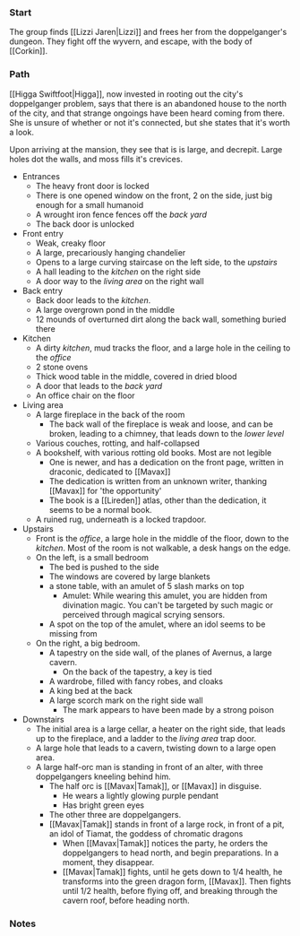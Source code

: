 ### Start
The group finds [[Lizzi Jaren|Lizzi]] and frees her from the doppelganger's dungeon. They fight off the wyvern, and escape, with the body of [[Corkin]]. 
### Path
[[Higga Swiftfoot|Higga]], now invested in rooting out the city's doppelganger problem, says that there is an abandoned house to the north of the city, and that strange ongoings have been heard coming from there. She is unsure of whether or not it's connected, but she states that it's worth a look.

Upon arriving at the mansion, they see that is is large, and decrepit. Large holes dot the walls, and moss fills it's crevices.
- Entrances
	- The heavy front door is locked
	- There is one opened window on the front, 2 on the side, just big enough for a small humanoid
	- A wrought iron fence fences off the *back yard*
	- The back door is unlocked
- Front entry
	- Weak, creaky floor
	- A large, precariously hanging chandelier
	- Opens to a large curving staircase on the left side, to the *upstairs*
	- A hall leading to the *kitchen* on the right side
	- A door way to the *living area* on the right wall
- Back entry
	- Back door leads to the *kitchen*.
	- A large overgrown pond in the middle
	- 12 mounds of overturned dirt along the back wall, something buried there
- Kitchen
	- A dirty *kitchen*, mud tracks the floor, and a large hole in the ceiling to the *office*
	- 2 stone ovens
	- Thick wood table in the middle, covered in dried blood
	- A door that leads to the *back yard*
	- An office chair on the floor
- Living area
	- A large fireplace in the back of the room
		- The back wall of the fireplace is weak and loose, and can be broken, leading to a chimney, that leads down to the *lower level*
	- Various couches, rotting, and half-collapsed
	- A bookshelf, with various rotting old books. Most are not legible
		- One is newer, and has a dedication on the front page, written in draconic, dedicated to [[Mavax]]
		- The dedication is written from an unknown writer, thanking [[Mavax]] for 'the opportunity'
		- The book is a [[Lireden]] atlas, other than the dedication, it seems to be a normal book.
	- A ruined rug, underneath is a locked trapdoor.
- Upstairs
	- Front is the *office*, a large hole in the middle of the floor, down to the *kitchen*. Most of the room is not walkable, a desk hangs on the edge.
	- On the left, is a small bedroom
		- The bed is pushed to the side
		- The windows are covered by large blankets
		- a stone table, with an amulet of 5 slash marks on top
			- Amulet: While wearing this amulet, you are hidden from divination magic. You can't be targeted by such magic or perceived through magical scrying sensors.
		- A spot on the top of the amulet, where an idol seems to be missing from
	- On the right, a big bedroom. 
		- A tapestry on the side wall, of the planes of Avernus, a large cavern.
			- On the back of the tapestry, a key is tied
		- A wardrobe, filled with fancy robes, and cloaks
		- A king bed at the back
		- A large scorch mark on the right side wall
			- The mark appears to have been made by a strong poison
- Downstairs
	- The initial area is a large cellar, a heater on the right side, that leads up to the fireplace, and a ladder to the *living area* trap door.
	- A large hole that leads to a cavern, twisting down to a large open area.
	- A large half-orc man is standing in front of an alter, with three doppelgangers kneeling behind him.
		- The half orc is [[Mavax|Tamak]], or [[Mavax]] in disguise.
			- He wears a lightly glowing purple pendant
			- Has bright green eyes
		- The other three are doppelgangers.
		- [[Mavax|Tamak]] stands in front of a large rock, in front of a pit, an idol of Tiamat, the goddess of chromatic dragons
			- When [[Mavax|Tamak]] notices the party, he orders the doppelgangers to head north, and begin preparations. In a moment, they disappear.
			- [[Mavax|Tamak]] fights, until he gets down to 1/4 health,  he transforms into the green dragon form, [[Mavax]]. Then fights until 1/2 health, before flying off, and breaking through the cavern roof, before heading north.

### Notes

